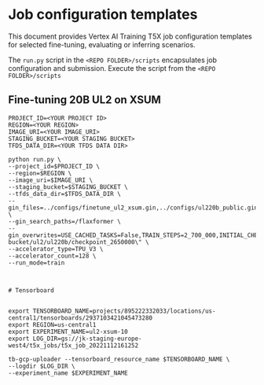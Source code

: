 
# Job configuration templates

This document provides Vertex AI Training T5X job configuration templates for selected fine-tuning, evaluating or inferring scenarios.

The `run.py` script in the `<REPO FOLDER>/scripts` encapsulates job configuration and submission. Execute the script from the `<REPO FOLDER>/scripts`  


## Fine-tuning 20B UL2 on XSUM

```
PROJECT_ID=<YOUR PROJECT ID>
REGION=<YOUR REGION>
IMAGE_URI=<YOUR IMAGE_URI>
STAGING_BUCKET=<YOUR STAGING BUCKET>
TFDS_DATA_DIR=<YOUR TFDS DATA DIR>

python run.py \
--project_id=$PROJECT_ID \
--region=$REGION \
--image_uri=$IMAGE_URI \
--staging_bucket=$STAGING_BUCKET \
--tfds_data_dir=$TFDS_DATA_DIR \
--gin_files=../configs/finetune_ul2_xsum.gin,../configs/ul220b_public.gin \
--gin_search_paths=/flaxformer \
--gin_overwrites=USE_CACHED_TASKS=False,TRAIN_STEPS=2_700_000,INITIAL_CHECKPOINT_PATH=\"gs://scenic-bucket/ul2/ul220b/checkpoint_2650000\" \
--accelerator_type=TPU_V3 \
--accelerator_count=128 \
--run_mode=train 



# Tensorboard


export TENSORBOARD_NAME=projects/895222332033/locations/us-central1/tensorboards/2937103421045473280
export REGION=us-central1
export EXPERIMENT_NAME=ul2-xsum-10
export LOG_DIR=gs://jk-staging-europe-west4/t5x_jobs/t5x_job_20221112161252

tb-gcp-uploader --tensorboard_resource_name $TENSORBOARD_NAME \
--logdir $LOG_DIR \
--experiment_name $EXPERIMENT_NAME